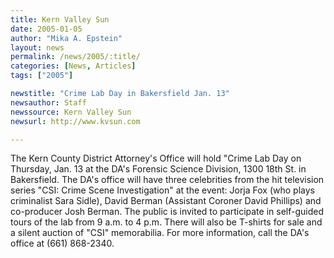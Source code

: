 ```yaml
---
title: Kern Valley Sun
date: 2005-01-05
author: "Mika A. Epstein"
layout: news
permalink: /news/2005/:title/
categories: [News, Articles]
tags: ["2005"]

newstitle: "Crime Lab Day in Bakersfield Jan. 13"
newsauthor: Staff  
newssource: Kern Valley Sun  
newsurl: http://www.kvsun.com  

---
```

The Kern County District Attorney's Office will hold "Crime Lab Day on Thursday, Jan. 13 at the DA's Forensic Science Division, 1300 18th St. in Bakersfield. The DA's office will have three celebrities from the hit television series "CSI: Crime Scene Investigation" at the event: Jorja Fox (who plays criminalist Sara Sidle), David Berman (Assistant Coroner David Phillips) and co-producer Josh Berman. The public is invited to participate in self-guided tours of the lab from 9 a.m. to 4 p.m. There will also be T-shirts for sale and a silent auction of "CSI" memorabilia. For more information, call the DA's office at (661) 868-2340.

